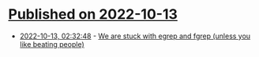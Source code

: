 # [Published on 2022-10-13](index.md)

* [2022-10-13, 02:32:48](https://lobste.rs/s/vgnnjt/we_are_stuck_with_egrep_fgrep_unless_you) - [We are stuck with egrep and fgrep (unless you like beating people)](https://utcc.utoronto.ca/~cks/space/blog/unix/EgrepFgrepStuckWith)
